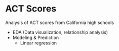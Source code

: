 # ACT Scores
Analysis of ACT scores from California high schools

- EDA (Data visualization, relationship analysis)
- Modeling & Prediction
    - Linear regression
